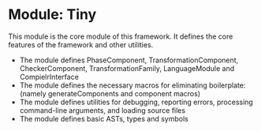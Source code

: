 # Module: Tiny

This module is the core module of this framework. It defines the core features of
the framework and other utilities.


- The module defines PhaseComponent, TransformationComponent, CheckerComponent,
  TransformationFamily, LanguageModule and CompielrInterface
- The module defines the necessary macros for eliminating boilerplate:
  (namely generateComponents and component macros)
- The module defines utilities for debugging, reporting errors, processing
  command-line arguments, and loading source files
- The module defines basic ASTs, types and symbols

